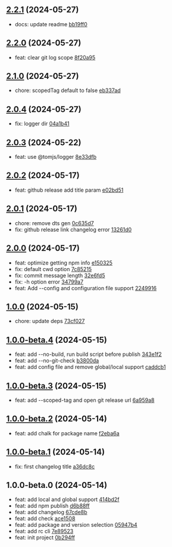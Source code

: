 ## [2.2.1](https://github.com/tomjs/release-cli/compare/v2.2.0...v2.2.1) (2024-05-27)

- docs: update readme [bb19ff0](https://github.com/tomjs/release-cli/commit/bb19ff0)

## [2.2.0](https://github.com/tomjs/release-cli/compare/v2.1.0...v2.2.0) (2024-05-27)

- feat: clear git log scope [8f20a95](https://github.com/tomjs/release-cli/commit/8f20a95)

## [2.1.0](https://github.com/tomjs/release-cli/compare/v2.0.4...v2.1.0) (2024-05-27)

- chore: scopedTag default to false [eb337ad](https://github.com/tomjs/release-cli/commit/eb337ad)

## [2.0.4](https://github.com/tomjs/release-cli/compare/v2.0.3...v2.0.4) (2024-05-27)

- fix: logger dir [04a1b41](https://github.com/tomjs/release-cli/commit/04a1b41)

## [2.0.3](https://github.com/tomjs/release-cli/compare/v2.0.2...v2.0.3) (2024-05-22)

- feat: use @tomjs/logger [8e33dfb](https://github.com/tomjs/release-cli/commit/8e33dfb)

## [2.0.2](https://github.com/tomjs/release-cli/compare/v2.0.1...v2.0.2) (2024-05-17)

- feat: github release add title param [e02bd51](https://github.com/tomjs/release-cli/commit/e02bd51)

## [2.0.1](https://github.com/tomjs/release-cli/compare/v2.0.0...v2.0.1) (2024-05-17)

- chore: remove dts gen [0c635d7](https://github.com/tomjs/release-cli/commit/0c635d7)
- fix: github release link changelog error [13261d0](https://github.com/tomjs/release-cli/commit/13261d0)

## [2.0.0](https://github.com/tomjs/release-cli/compare/v1.0.0...v2.0.0) (2024-05-17)

- feat: optimize getting npm info [e150325](https://github.com/tomjs/release-cli/commit/e150325)
- fix: default cwd option [7c85215](https://github.com/tomjs/release-cli/commit/7c85215)
- fix: commit message length [32e6fd5](https://github.com/tomjs/release-cli/commit/32e6fd5)
- fix: -h option error [34799a7](https://github.com/tomjs/release-cli/commit/34799a7)
- feat: Add --config and configuration file support [2249916](https://github.com/tomjs/release-cli/commit/2249916)

## [1.0.0](https://github.com/tomjs/release-cli/compare/v1.0.0-beta.4...v1.0.0) (2024-05-15)

- chore: update deps [73cf027](https://github.com/tomjs/release-cli/commit/73cf027)

## [1.0.0-beta.4](https://github.com/tomjs/release-cli/compare/v1.0.0-beta.3...v1.0.0-beta.4) (2024-05-15)

- feat: add --no-build, run build script before publish [343e1f2](https://github.com/tomjs/release-cli/commit/343e1f2)
- feat: add --no-git-check [b3800da](https://github.com/tomjs/release-cli/commit/b3800da)
- feat: add config file and remove global/local support [caddcb1](https://github.com/tomjs/release-cli/commit/caddcb1)

## [1.0.0-beta.3](https://github.com/tomjs/release-cli/compare/v1.0.0-beta.2...v1.0.0-beta.3) (2024-05-15)

- feat: add --scoped-tag and open git release url [6a959a8](https://github.com/tomjs/release-cli/commit/6a959a8)

## [1.0.0-beta.2](https://github.com/tomjs/release-cli/compare/v1.0.0-beta.1...v1.0.0-beta.2) (2024-05-14)

- feat: add chalk for package name [f2eba6a](https://github.com/tomjs/release-cli/commit/f2eba6a)

## [1.0.0-beta.1](https://github.com/tomjs/release-cli/compare/v1.0.0-beta.0...v1.0.0-beta.1) (2024-05-14)

- fix: first changelog title [a36dc8c](https://github.com/tomjs/release-cli/commit/a36dc8c)

## 1.0.0-beta.0 (2024-05-14)

- feat: add local and global support [414bd2f](https://github.com/tomjs/release-cli/commit/414bd2f)
- feat: add npm publish [d6b88ff](https://github.com/tomjs/release-cli/commit/d6b88ff)
- feat: add changelog [67cde8b](https://github.com/tomjs/release-cli/commit/67cde8b)
- feat: add check [ace1508](https://github.com/tomjs/release-cli/commit/ace1508)
- feat: add package and version selection [05947b4](https://github.com/tomjs/release-cli/commit/05947b4)
- feat: add rc cli [7e89523](https://github.com/tomjs/release-cli/commit/7e89523)
- feat: init project [0b294ff](https://github.com/tomjs/release-cli/commit/0b294ff)
